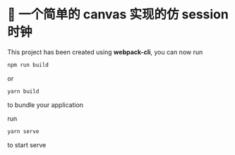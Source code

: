 # 🚀 一个简单的 canvas 实现的仿 session 时钟

This project has been created using **webpack-cli**, you can now run

```bash
npm run build
```

or

```bash
yarn build
```

to bundle your application

run

```bash
yarn serve
```

to start serve

